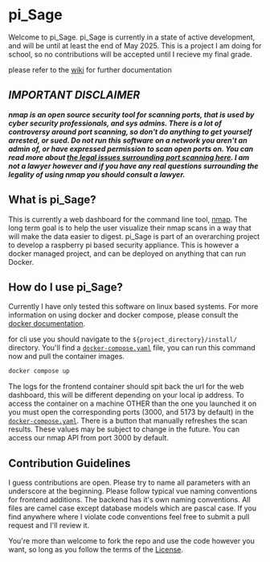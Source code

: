 # pi_Sage

Welcome to pi_Sage. pi_Sage is currently in a state of active development, and will be until at least the end of May 2025. This is a project I am doing for school, so no contributions will be accepted until I recieve my final grade. 

please refer to the [wiki](https://github.com/thefool309/pi_Sage/wiki) for further documentation

## ***IMPORTANT DISCLAIMER***

***nmap is an open source security tool for scanning ports, that is used by cyber security professionals, and sys admins. There is a lot of controversy around port scanning, so don't do anything to get yourself arrested, or sued. Do not run this software on a network you aren't an admin of, or have expressed permission to scan open ports on. You can read more about [the legal issues surrounding port scanning here](https://nmap.org/book/legal-issues.html). I am not a lawyer however and if you have any real questions surrounding the legality of using nmap you should consult a lawyer.***

## What is pi_Sage?

 This is currently a web dashboard for the command line tool, [nmap](https://nmap.org/docs.html). The long term goal is to help the user visualize their nmap scans in a way that will make the data easier to digest. pi_Sage is part of an overarching project to develop a raspberry pi based security appliance. This is however a docker managed project, and can be deployed on anything that can run Docker.

## How do I use pi_Sage?

 Currently I have only tested this software on linux based systems. For more information on using docker and docker compose, please consult the [docker documentation](https://docs.docker.com/).

 for cli use you should navigate to the `${project_directory}/install/` directory. You'll find a [`docker-compose.yaml`](./install/docker-compose.yaml) file, you can run this command now and pull the container images.

 ```bash
 docker compose up
 ```

 The logs for the frontend container should spit back the url for the web dashboard, this will be different depending on your local ip address. To access the container on a machine OTHER than the one you launched it on you must open the corresponding ports (3000, and 5173 by default) in the [`docker-compose.yaml`](./install/docker-compose.yaml). There is a button that manually refreshes the scan results. These values may be subject to change in the future. You can access our nmap API from port 3000 by default.  

## Contribution Guidelines

 I guess contributions are open. Please try to name all parameters with an underscore at the beginning. Please follow typical vue naming conventions for frontend additions. The backend has it's own naming conventions. All files are camel case except database models which are pascal case. If you find anywhere where I violate code conventions feel free to submit a pull request and I'll review it.

 You're more than welcome to fork the repo and use the code however you want, so long as you follow the terms of the [License](./LICENSE).  
